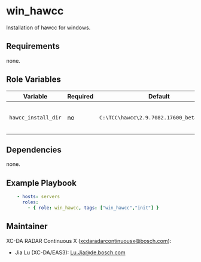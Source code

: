 win_hawcc
=========

Installation of hawcc for windows.

Requirements
------------

none.

Role Variables
--------------

Variable | Required | Default | Description
-------- | -------- | ------- | -----------
`hawcc_install_dir` | no | `C:\TCC\hawcc\2.9.7082.17600_beta4_WIN64` |  Target directory for installation

Dependencies
------------

none.

Example Playbook
----------------

```yml
    - hosts: servers
      roles:
        - { role: win_hawcc, tags: ["win_hawcc","init"] }
```

Maintainer
------------------

XC-DA RADAR Continuous X (xcdaradarcontinuousx@bosch.com):
- Jia Lu (XC-DA/EAS3): Lu.Jia@de.bosch.com